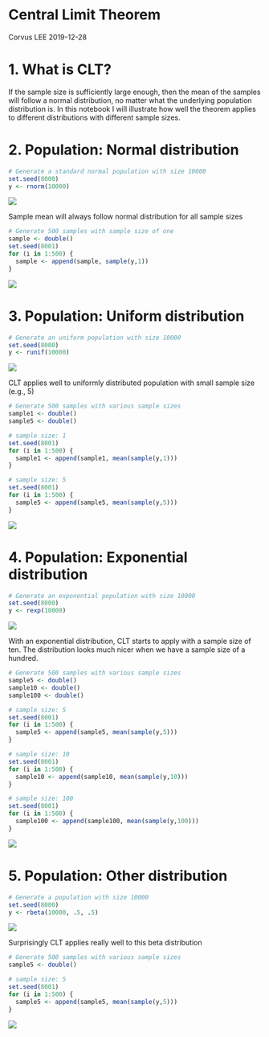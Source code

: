 Central Limit Theorem
================
Corvus LEE
2019-12-28

# 1\. What is CLT?

If the sample size is sufficiently large enough, then the mean of the
samples will follow a normal distribution, no matter what the underlying
population distribution is. In this notebook I will illustrate how well
the theorem applies to different distributions with different sample
sizes.

# 2\. Population: Normal distribution

``` r
# Generate a standard normal population with size 10000
set.seed(8000)
y <- rnorm(10000)
```

![](central_limit_theorem_files/figure-gfm/unnamed-chunk-3-1.png)<!-- -->

Sample mean will always follow normal distribution for all sample sizes

``` r
# Generate 500 samples with sample size of one
sample <- double()
set.seed(8001)
for (i in 1:500) {
  sample <- append(sample, sample(y,1))
}
```

![](central_limit_theorem_files/figure-gfm/unnamed-chunk-5-1.png)<!-- -->

# 3\. Population: Uniform distribution

``` r
# Generate an uniform population with size 10000
set.seed(8000)
y <- runif(10000)
```

![](central_limit_theorem_files/figure-gfm/unnamed-chunk-7-1.png)<!-- -->

CLT applies well to uniformly distributed population with small sample
size (e.g., 5)

``` r
# Generate 500 samples with various sample sizes
sample1 <- double()
sample5 <- double()

# sample size: 1
set.seed(8001)
for (i in 1:500) {
  sample1 <- append(sample1, mean(sample(y,1)))
}

# sample size: 5
set.seed(8001)
for (i in 1:500) {
  sample5 <- append(sample5, mean(sample(y,5)))
}
```

![](central_limit_theorem_files/figure-gfm/unnamed-chunk-9-1.png)<!-- -->

# 4\. Population: Exponential distribution

``` r
# Generate an exponential population with size 10000
set.seed(8000)
y <- rexp(10000)
```

![](central_limit_theorem_files/figure-gfm/unnamed-chunk-11-1.png)<!-- -->

With an exponential distribution, CLT starts to apply with a sample size
of ten. The distribution looks much nicer when we have a sample size of
a hundred.

``` r
# Generate 500 samples with various sample sizes
sample5 <- double()
sample10 <- double()
sample100 <- double()

# sample size: 5
set.seed(8001)
for (i in 1:500) {
  sample5 <- append(sample5, mean(sample(y,5)))
}

# sample size: 10
set.seed(8001)
for (i in 1:500) {
  sample10 <- append(sample10, mean(sample(y,10)))
}

# sample size: 100
set.seed(8001)
for (i in 1:500) {
  sample100 <- append(sample100, mean(sample(y,100)))
}
```

![](central_limit_theorem_files/figure-gfm/unnamed-chunk-13-1.png)<!-- -->

# 5\. Population: Other distribution

``` r
# Generate a population with size 10000
set.seed(8000)
y <- rbeta(10000, .5, .5)
```

![](central_limit_theorem_files/figure-gfm/unnamed-chunk-15-1.png)<!-- -->

Surprisingly CLT applies really well to this beta distribution

``` r
# Generate 500 samples with various sample sizes
sample5 <- double()

# sample size: 5
set.seed(8001)
for (i in 1:500) {
  sample5 <- append(sample5, mean(sample(y,5)))
}
```

![](central_limit_theorem_files/figure-gfm/unnamed-chunk-17-1.png)<!-- -->
